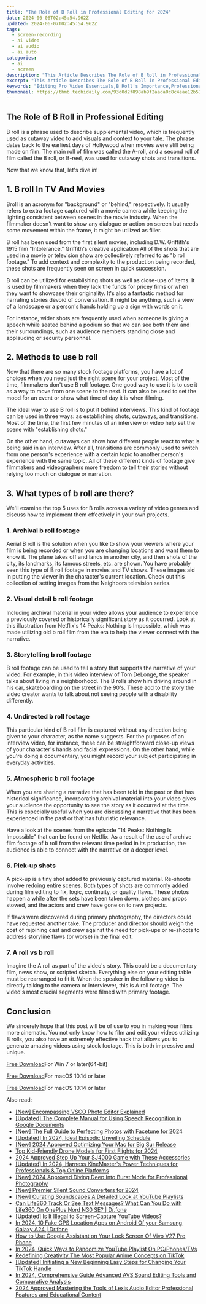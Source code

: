 ```yaml
---
title: "The Role of B Roll in Professional Editing for 2024"
date: 2024-06-06T02:45:54.962Z
updated: 2024-06-07T02:45:54.962Z
tags: 
  - screen-recording
  - ai video
  - ai audio
  - ai auto
categories: 
  - ai
  - screen
description: "This Article Describes The Role of B Roll in Professional Editing for 2024"
excerpt: "This Article Describes The Role of B Roll in Professional Editing for 2024"
keywords: "Editing Pro Video Essentials,B Roll's Importance,Professional Editing Basics,Film Editing Techniques,Quality Productions B Roll,Cutting Footage Skills,Editing Aesthetics Impact"
thumbnail: https://thmb.techidaily.com/93d0d2f898ab9f2aada0c8c4eae12b5163704e3e0107a7a0c827d88713775503.png
---
```


## The Role of B Roll in Professional Editing

B roll is a phrase used to describe supplemental video, which is frequently used as cutaway video to add visuals and context to your tale. The phrase dates back to the earliest days of Hollywood when movies were still being made on film. The main roll of film was called the A-roll, and a second roll of film called the B roll, or B-reel, was used for cutaway shots and transitions.

Now that we know that, let's dive in!

## 1\. B roll In TV And Movies

Broll is an acronym for "background" or "behind," respectively. It usually refers to extra footage captured with a movie camera while keeping the lighting consistent between scenes in the movie industry. When the filmmaker doesn't want to show any dialogue or action on screen but needs some movement within the frame, it might be utilized as filler.

B roll has been used from the first silent movies, including D.W. Griffith's 1915 film "Intolerance." Griffith's creative application All of the shots that are used in a movie or television show are collectively referred to as "b roll footage." To add context and complexity to the production being recorded, these shots are frequently seen on screen in quick succession.

B roll can be utilized for establishing shots as well as close-ups of items. It is used by filmmakers when they lack the funds for pricey films or when they want to showcase their originality. It's also a fantastic method for narrating stories devoid of conversation. It might be anything, such a view of a landscape or a person's hands holding up a sign with words on it.

For instance, wider shots are frequently used when someone is giving a speech while seated behind a podium so that we can see both them and their surroundings, such as audience members standing close and applauding or security personnel.

## 2\. Methods to use b roll

Now that there are so many stock footage platforms, you have a lot of choices when you need just the right scene for your project. Most of the time, filmmakers don't use B roll footage. One good way to use it is to use it as a way to move from one scene to the next. It can also be used to set the mood for an event or show what time of day it is when filming.

The ideal way to use B roll is to put it behind interviews. This kind of footage can be used in three ways: as establishing shots, cutaways, and transitions. Most of the time, the first few minutes of an interview or video help set the scene with "establishing shots."

On the other hand, cutaways can show how different people react to what is being said in an interview. After all, transitions are commonly used to switch from one person's experience with a certain topic to another person's experience with the same topic. All of these different kinds of footage give filmmakers and videographers more freedom to tell their stories without relying too much on dialogue or narration.

## 3\. What types of b roll are there?

We'll examine the top 5 uses for B rolls across a variety of video genres and discuss how to implement them effectively in your own projects.

### 1\. Archival b roll footage

Aerial B roll is the solution when you like to show your viewers where your film is being recorded or when you are changing locations and want them to know it. The plane takes off and lands in another city, and then shots of the city, its landmarks, its famous streets, etc. are shown. You have probably seen this type of B roll footage in movies and TV shows. These images aid in putting the viewer in the character's current location. Check out this collection of setting images from the Neighbors television series.

### 2\. Visual detail b roll footage

Including archival material in your video allows your audience to experience a previously covered or historically significant story as it occurred. Look at this illustration from Netflix's 14 Peaks: Nothing Is Impossible, which was made utilizing old b roll film from the era to help the viewer connect with the narrative.

### 3\. Storytelling b roll footage

B roll footage can be used to tell a story that supports the narrative of your video. For example, in this video interview of Tom DeLonge, the speaker talks about living in a neighborhood. The B rolls show him driving around in his car, skateboarding on the street in the 90's. These add to the story the video creator wants to talk about not seeing people with a disability differently.

### 4\. Undirected b roll footage

This particular kind of B roll film is captured without any direction being given to your character, as the name suggests. For the purposes of an interview video, for instance, these can be straightforward close-up views of your character's hands and facial expressions. On the other hand, while you're doing a documentary, you might record your subject participating in everyday activities.

### 5\. Atmospheric b roll footage

When you are sharing a narrative that has been told in the past or that has historical significance, incorporating archival material into your video gives your audience the opportunity to see the story as it occurred at the time. This is especially useful when you are discussing a narrative that has been experienced in the past or that has futuristic relevance.

Have a look at the scenes from the episode "14 Peaks: Nothing Is Impossible" that can be found on Netflix. As a result of the use of archive film footage of b roll from the relevant time period in its production, the audience is able to connect with the narrative on a deeper level.

### 6\. Pick-up shots

A pick-up is a tiny shot added to previously captured material. Re-shoots involve redoing entire scenes. Both types of shots are commonly added during film editing to fix, logic, continuity, or quality flaws. These photos happen a while after the sets have been taken down, clothes and props stowed, and the actors and crew have gone on to new projects.

If flaws were discovered during primary photography, the directors could have requested another take. The producer and director should weigh the cost of rejoining cast and crew against the need for pick-ups or re-shoots to address storyline flaws (or worse) in the final edit.

### 7\. A roll vs b roll

Imagine the A roll as part of the video's story. This could be a documentary film, news show, or scripted sketch. Everything else on your editing table must be rearranged to fit it. When the speaker in the following video is directly talking to the camera or interviewer, this is A roll footage. The video's most crucial segments were filmed with primary footage.

## Conclusion

We sincerely hope that this post will be of use to you in making your films more cinematic. You not only know how to film and edit your videos utilizing B rolls, you also have an extremely effective hack that allows you to generate amazing videos using stock footage. This is both impressive and unique.

[Free Download](https://tools.techidaily.com/wondershare/filmora/download/)For Win 7 or later(64-bit)

[Free Download](https://tools.techidaily.com/wondershare/filmora/download/)For macOS 10.14 or later

[Free Download](https://tools.techidaily.com/wondershare/filmora/download/)For macOS 10.14 or later

<ins class="adsbygoogle"
     style="display:block"
     data-ad-format="autorelaxed"
     data-ad-client="ca-pub-7571918770474297"
     data-ad-slot="1223367746"></ins>

<ins class="adsbygoogle"
     style="display:block"
     data-ad-format="autorelaxed"
     data-ad-client="ca-pub-7571918770474297"
     data-ad-slot="1223367746"></ins>



<ins class="adsbygoogle"
     style="display:block"
     data-ad-client="ca-pub-7571918770474297"
     data-ad-slot="8358498916"
     data-ad-format="auto"
     data-full-width-responsive="true"></ins>


<span class="atpl-alsoreadstyle">Also read:</span>
<div><ul>
<li><a href="https://vp-tips.techidaily.com/new-encompassing-vsco-photo-editor-explained/"><u>[New] Encompassing VSCO Photo Editor Explained</u></a></li>
<li><a href="https://vp-tips.techidaily.com/updated-the-complete-manual-for-using-speech-recognition-in-google-documents/"><u>[Updated] The Complete Manual for Using Speech Recognition in Google Documents</u></a></li>
<li><a href="https://vp-tips.techidaily.com/new-the-full-guide-to-perfecting-photos-with-facetune-for-2024/"><u>[New] The Full Guide to Perfecting Photos with Facetune for 2024</u></a></li>
<li><a href="https://vp-tips.techidaily.com/updated-in-2024-ideal-episodic-unveiling-schedule/"><u>[Updated] In 2024, Ideal Episodic Unveiling Schedule</u></a></li>
<li><a href="https://vp-tips.techidaily.com/new-2024-approved-optimizing-your-mac-for-big-sur-release/"><u>[New] 2024 Approved  Optimizing Your Mac for Big Sur Release</u></a></li>
<li><a href="https://vp-tips.techidaily.com/top-kid-friendly-drone-models-for-first-flights-for-2024/"><u>Top Kid-Friendly Drone Models for First Flights for 2024</u></a></li>
<li><a href="https://vp-tips.techidaily.com/2024-approved-step-up-your-sj4000-game-with-these-accessories/"><u>2024 Approved  Step Up Your SJ4000 Game with These Accessories</u></a></li>
<li><a href="https://vp-tips.techidaily.com/updated-in-2024-harness-kinemasters-power-techniques-for-professionals-and-top-online-platforms/"><u>[Updated] In 2024, Harness KineMaster's Power  Techniques for Professionals & Top Online Platforms</u></a></li>
<li><a href="https://vp-tips.techidaily.com/new-2024-approved-diving-deep-into-burst-mode-for-professional-photography/"><u>[New] 2024 Approved  Diving Deep Into Burst Mode for Professional Photography</u></a></li>
<li><a href="https://vp-tips.techidaily.com/new-premier-silent-sound-converters-for-2024/"><u>[New] Premier Silent Sound Converters for 2024</u></a></li>
<li><a href="https://youtube-clips.techidaily.com/new-curating-soundscapes-a-detailed-look-at-youtube-playlists/"><u>[New] Curating Soundscapes  A Detailed Look at YouTube Playlists</u></a></li>
<li><a href="https://fake-location.techidaily.com/can-life360-track-or-see-text-messages-what-can-you-do-with-life360-on-oneplus-nord-n30-se-drfone-by-drfone-virtual-android/"><u>Can Life360 Track Or See Text Messages? What Can You Do with Life360 On OnePlus Nord N30 SE? | Dr.fone</u></a></li>
<li><a href="https://facebook-record-videos.techidaily.com/updated-is-it-illegal-to-screen-capture-youtube-videos/"><u>[Updated] Is It Illegal to Screen-Capture YouTube Videos?</u></a></li>
<li><a href="https://android-location.techidaily.com/in-2024-10-fake-gps-location-apps-on-android-of-your-samsung-galaxy-a24-drfone-by-drfone-virtual/"><u>In 2024, 10 Fake GPS Location Apps on Android Of your Samsung Galaxy A24 | Dr.fone</u></a></li>
<li><a href="https://android-unlock.techidaily.com/how-to-use-google-assistant-on-your-lock-screen-of-vivo-v27-pro-phone-by-drfone-android/"><u>How to Use Google Assistant on Your Lock Screen Of Vivo V27 Pro Phone</u></a></li>
<li><a href="https://youtube-stream.techidaily.com/in-2024-quick-ways-to-randomize-youtube-playlist-on-pcphonestvs/"><u>In 2024, Quick Ways to Randomize YouTube Playlist On PC/Phones/TVs</u></a></li>
<li><a href="https://tiktok-video-recordings.techidaily.com/redefining-creativity-the-most-popular-anime-concepts-on-tiktok/"><u>Redefining Creativity  The Most Popular Anime Concepts on TikTok</u></a></li>
<li><a href="https://tiktok-videos.techidaily.com/updated-initiating-a-new-beginning-easy-steps-for-changing-your-tiktok-handle/"><u>[Updated] Initiating a New Beginning  Easy Steps for Changing Your TikTok Handle</u></a></li>
<li><a href="https://audio-shaping.techidaily.com/in-2024-comprehensive-guide-advanced-avs-sound-editing-tools-and-comparative-analysis/"><u>In 2024, Comprehensive Guide Advanced AVS Sound Editing Tools and Comparative Analysis</u></a></li>
<li><a href="https://sound-tweaking.techidaily.com/2024-approved-mastering-the-tools-of-lexis-audio-editor-professional-features-and-educational-content/"><u>2024 Approved Mastering the Tools of Lexis Audio Editor Professional Features and Educational Content</u></a></li>
</ul></div>
